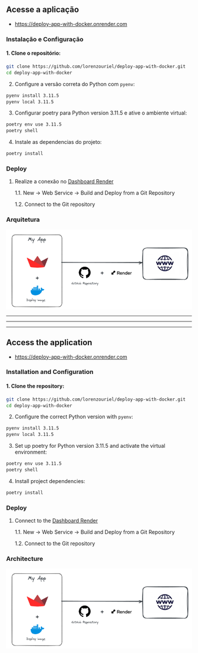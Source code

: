 ## Acesse a aplicação
- https://deploy-app-with-docker.onrender.com

### Instalação e Configuração

#### 1. Clone o repositório:

```bash
git clone https://github.com/lorenzouriel/deploy-app-with-docker.git
cd deploy-app-with-docker
```

2. Configure a versão correta do Python com `pyenv`:

```bash
pyenv install 3.11.5
pyenv local 3.11.5
```

3. Configurar poetry para Python version 3.11.5 e ative o ambiente virtual:

```bash
poetry env use 3.11.5
poetry shell
```

4. Instale as dependencias do projeto:

```bash
poetry install
```

### Deploy
1. Realize a conexão no [Dashboard Render](https://dashboard.render.com/web/srv-cnof66a1hbls7385dumg)

    1.1. New -> Web Service -> Build and Deploy from a Git Repository
   
    1.2. Connect to the Git repository 


### Arquitetura
![flow](/pics/flow.png)

---
---
---

## Access the application
- https://deploy-app-with-docker.onrender.com

### Installation and Configuration

#### 1. Clone the repository:

```bash
git clone https://github.com/lorenzouriel/deploy-app-with-docker.git
cd deploy-app-with-docker
```

2. Configure the correct Python version with `pyenv`:

```bash
pyenv install 3.11.5
pyenv local 3.11.5
```

3. Set up poetry for Python version 3.11.5 and activate the virtual environment:

```bash
poetry env use 3.11.5
poetry shell
```

4. Install project dependencies:

```bash
poetry install
```

### Deploy
1. Connect to the [Dashboard Render](https://dashboard.render.com/web/srv-cnof66a1hbls7385dumg)

    1.1. New -> Web Service -> Build and Deploy from a Git Repository
   
    1.2. Connect to the Git repository


### Architecture
![flow](/pics/flow.png)

